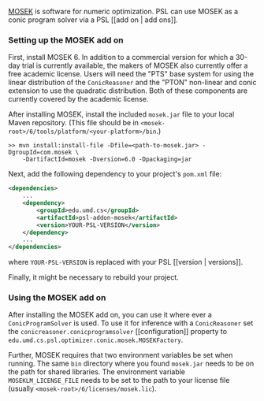 [MOSEK](http://www.mosek.com/) is software for numeric optimization. PSL can use MOSEK as a conic program solver via a PSL [[add on | add ons]].

### Setting up the MOSEK add on

First, install MOSEK 6. In addition to a commercial version for which a 30-day trial is currently available, the makers of MOSEK also currently offer a free academic license. Users will need the "PTS" base system for using the linear distribution of the `ConicReasoner` and the "PTON" non-linear and conic extension to use the quadratic distribution. Both of these components are currently covered by the academic license.

After installing MOSEK, install the included `mosek.jar` file to your local Maven repository. (This file should be in `<mosek-root>/6/tools/platform/<your-platform>/bin`.)

```
>> mvn install:install-file -Dfile=<path-to-mosek.jar> -DgroupId=com.mosek \
    -DartifactId=mosek -Dversion=6.0 -Dpackaging=jar
```

Next, add the following dependency to your project's `pom.xml` file:

```xml
<dependencies>
    ...
    <dependency>
        <groupId>edu.umd.cs</groupId>
        <artifactId>psl-addon-mosek</artifactId>
        <version>YOUR-PSL-VERSION</version>
    </dependency>
    ...
</dependencies>
```

where `YOUR-PSL-VERSION` is replaced with your PSL [[version | versions]].

Finally, it might be necessary to rebuild your project.

### Using the MOSEK add on

After installing the MOSEK add on, you can use it where ever a `ConicProgramSolver` is used. To use it for inference with a `ConicReasoner` set the `conicreasoner.conicprogramsolver` [[configuration]] property to `edu.umd.cs.psl.optimizer.conic.mosek.MOSEKFactory`.

Further, MOSEK requires that two environment variables be set when running. The same `bin` directory where you found `mosek.jar` needs to be on the path for shared libraries. The environment variable `MOSEKLM_LICENSE_FILE` needs to be set to the path to your license file (usually `<mosek-root>/6/licenses/mosek.lic`).